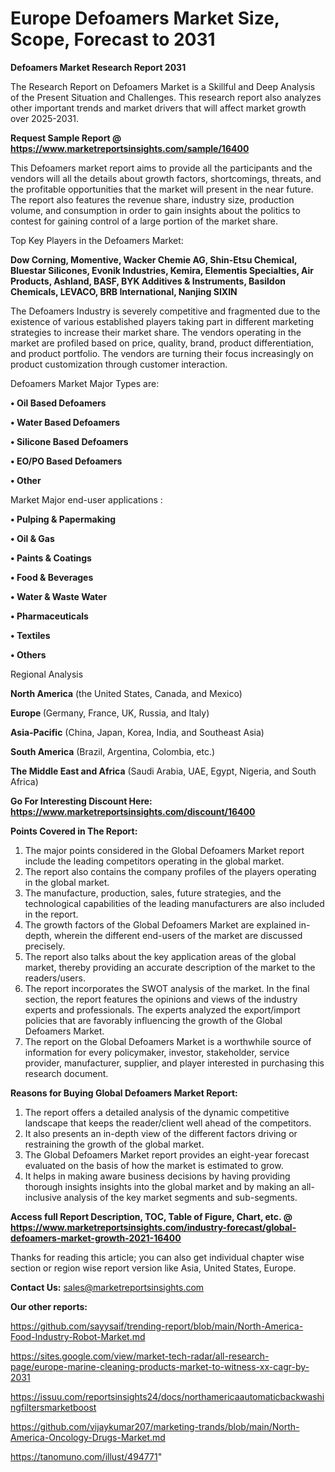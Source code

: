 # Europe Defoamers Market Size, Scope, Forecast to 2031

<strong>Defoamers Market Research Report 2031</strong>

The Research Report on Defoamers Market is a Skillful and Deep Analysis of the Present Situation and Challenges. This research report also analyzes other important trends and market drivers that will affect market growth over 2025-2031.

<strong>Request Sample Report @ <a href=https://www.marketreportsinsights.com/sample/16400>https://www.marketreportsinsights.com/sample/16400</a></strong>

This Defoamers market report aims to provide all the participants and the vendors will all the details about growth factors, shortcomings, threats, and the profitable opportunities that the market will present in the near future. The report also features the revenue share, industry size, production volume, and consumption in order to gain insights about the politics to contest for gaining control of a large portion of the market share.

Top Key Players in the Defoamers Market:

<strong>Dow Corning, Momentive, Wacker Chemie AG, Shin-Etsu Chemical, Bluestar Silicones, Evonik Industries, Kemira, Elementis Specialties, Air Products, Ashland, BASF, BYK Additives & Instruments, Basildon Chemicals, LEVACO, BRB International, Nanjing SIXIN</strong>

The Defoamers Industry is severely competitive and fragmented due to the existence of various established players taking part in different marketing strategies to increase their market share. The vendors operating in the market are profiled based on price, quality, brand, product differentiation, and product portfolio. The vendors are turning their focus increasingly on product customization through customer interaction.

Defoamers Market Major Types are:

<strong>• Oil Based Defoamers

• Water Based Defoamers

• Silicone Based Defoamers

• EO/PO Based Defoamers

• Other</strong>

Market Major end-user applications :

<strong>• Pulping & Papermaking

• Oil & Gas

• Paints & Coatings

• Food & Beverages

• Water & Waste Water

• Pharmaceuticals

• Textiles

• Others</strong>

Regional Analysis

</u><strong><b>North America</b></strong> (the United States, Canada, and Mexico)

<strong><b>Europe </b></strong>(Germany, France, UK, Russia, and Italy)

<strong><b>Asia-Pacific</b></strong> (China, Japan, Korea, India, and Southeast Asia)

<strong><b>South America</b></strong> (Brazil, Argentina, Colombia, etc.)

<strong><b>The Middle East and Africa</b></strong> (Saudi Arabia, UAE, Egypt, Nigeria, and South Africa)

<strong>Go For Interesting Discount Here: <a href=https://www.marketreportsinsights.com/discount/16400>https://www.marketreportsinsights.com/discount/16400</a></strong>

<strong>Points Covered in The Report:</strong>
<ol>
  <li>The major points considered in the Global Defoamers Market report include the leading competitors operating in the global market.</li>
  <li>The report also contains the company profiles of the players operating in the global market.</li>
  <li>The manufacture, production, sales, future strategies, and the technological capabilities of the leading manufacturers are also included in the report.</li>
  <li>The growth factors of the Global Defoamers Market are explained in-depth, wherein the different end-users of the market are discussed precisely.</li>
  <li>The report also talks about the key application areas of the global market, thereby providing an accurate description of the market to the readers/users.</li>
  <li>The report incorporates the SWOT analysis of the market. In the final section, the report features the opinions and views of the industry experts and professionals. The experts analyzed the export/import policies that are favorably influencing the growth of the Global Defoamers Market.</li>
  <li>The report on the Global Defoamers Market is a worthwhile source of information for every policymaker, investor, stakeholder, service provider, manufacturer, supplier, and player interested in purchasing this research document.</li>
</ol>
<strong>Reasons for Buying Global Defoamers Market Report:</strong>

<ol>
  <li>The report offers a detailed analysis of the dynamic competitive landscape that keeps the reader/client well ahead of the competitors.</li>
  <li>It also presents an in-depth view of the different factors driving or restraining the growth of the global market.</li>
  <li>The Global Defoamers Market report provides an eight-year forecast evaluated on the basis of how the market is estimated to grow.</li>
  <li>It helps in making aware business decisions by having providing thorough insights insights into the global market and by making an all-inclusive analysis of the key market segments and sub-segments.</li>
</ol>
<strong>Access full Report Description, TOC, Table of Figure, Chart, etc. @ <a href=https://www.marketreportsinsights.com/industry-forecast/global-defoamers-market-growth-2021-16400>https://www.marketreportsinsights.com/industry-forecast/global-defoamers-market-growth-2021-16400</a></strong>


Thanks for reading this article; you can also get individual chapter wise section or region wise report version like Asia, United States, Europe.

<strong>Contact Us:</strong>
sales@marketreportsinsights.com

<strong>Our other reports:</strong>

<a href=https://github.com/sayysaif/trending-report/blob/main/North-America-Food-Industry-Robot-Market.md>https://github.com/sayysaif/trending-report/blob/main/North-America-Food-Industry-Robot-Market.md</a>

<a href=https://sites.google.com/view/market-tech-radar/all-research-page/europe-marine-cleaning-products-market-to-witness-xx-cagr-by-2031>https://sites.google.com/view/market-tech-radar/all-research-page/europe-marine-cleaning-products-market-to-witness-xx-cagr-by-2031</a>

<a href=https://issuu.com/reportsinsights24/docs/northamericaautomaticbackwashingfiltersmarketboost>https://issuu.com/reportsinsights24/docs/northamericaautomaticbackwashingfiltersmarketboost</a>

<a href=https://github.com/vijaykumar207/marketing-trands/blob/main/North-America-Oncology-Drugs-Market.md>https://github.com/vijaykumar207/marketing-trands/blob/main/North-America-Oncology-Drugs-Market.md</a>

<a href=https://tanomuno.com/illust/494771>https://tanomuno.com/illust/494771</a>"
